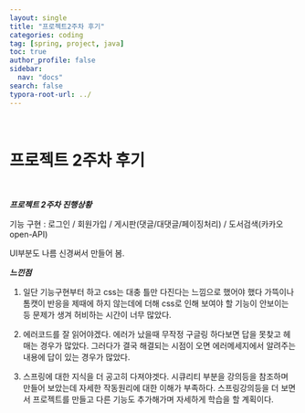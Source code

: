 ```yaml
---
layout: single
title: "프로젝트2주차 후기"
categories: coding
tag: [spring, project, java]
toc: true
author_profile: false
sidebar:
  nav: "docs"
search: false
typora-root-url: ../
---
```


<br>

# 프로젝트 2주차 후기

<br>

***프로젝트 2주차 진행상황***

기능 구현 : 로그인 / 회원가입 / 게시판(댓글/대댓글/페이징처리) / 도서검색(카카오open-API)

UI부분도 나름 신경써서 만들어 봄.

***느낀점***

1. 일단 기능구현부터 하고 css는 대충 틀만 다진다는 느낌으로 했어야 했다
가뜩이나 톰캣이 반응을 제때에 하지 않는데에 더해 
css로 인해 보여야 할 기능이 안보이는 등 문제가 생겨 허비하는 시간이 너무 많았다. 

2. 에러코드를 잘 읽어야겠다.
에러가 났을때 무작정 구글링 하다보면 답을 못찾고 헤매는 경우가 많았다. 
그러다가 결국 해결되는 시점이 오면 에러메세지에서 알려주는 내용에 답이 있는 경우가 많았다. 

3. 스프링에 대한 지식을 더 공고히 다져야겟다. 
시큐리티 부분을 강의등을 참조하며 만들어 보았는데 자세한 작동원리에 대한 이해가 부족하다.
스프링강의등을 더 보면서 프로젝트를 만들고 다른 기능도 추가해가며 자세하게 학습을 할 계획이다. 

